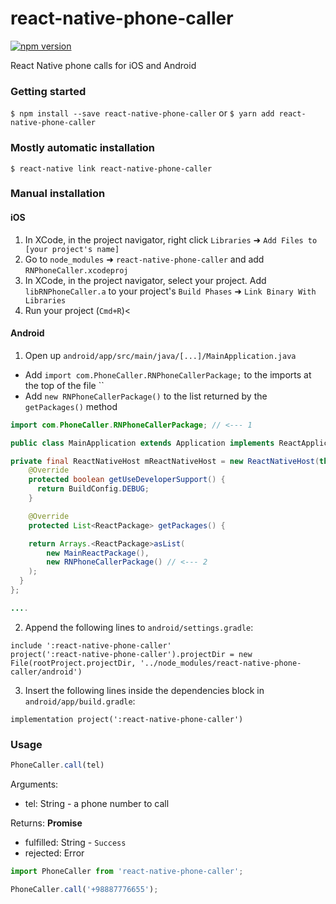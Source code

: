
# react-native-phone-caller
[![npm version](https://badge.fury.io/js/react-native-phone-caller.svg)](https://badge.fury.io/js/react-native-phone-caller)

React Native phone calls for iOS and Android

### Getting started

`$ npm install --save react-native-phone-caller`
or
`$ yarn add react-native-phone-caller`

### Mostly automatic installation

`$ react-native link react-native-phone-caller`

### Manual installation


#### iOS

1. In XCode, in the project navigator, right click `Libraries` ➜ `Add Files to [your project's name]`
2. Go to `node_modules` ➜ `react-native-phone-caller` and add `RNPhoneCaller.xcodeproj`
3. In XCode, in the project navigator, select your project. Add `libRNPhoneCaller.a` to your project's `Build Phases` ➜ `Link Binary With Libraries`
4. Run your project (`Cmd+R`)<

#### Android

1. Open up `android/app/src/main/java/[...]/MainApplication.java`
  - Add `import com.PhoneCaller.RNPhoneCallerPackage;` to the imports at the top of the file ``
  - Add `new RNPhoneCallerPackage()` to the list returned by the `getPackages()` method
  ```java
  import com.PhoneCaller.RNPhoneCallerPackage; // <--- 1

  public class MainApplication extends Application implements ReactApplication {

  private final ReactNativeHost mReactNativeHost = new ReactNativeHost(this) {
      @Override
      protected boolean getUseDeveloperSupport() {
        return BuildConfig.DEBUG;
      }

      @Override
      protected List<ReactPackage> getPackages() {

      return Arrays.<ReactPackage>asList(
          new MainReactPackage(),
          new RNPhoneCallerPackage() // <--- 2
      );
    }
  };

  ....
  ```
2. Append the following lines to `android/settings.gradle`:
  ```
  include ':react-native-phone-caller'
  project(':react-native-phone-caller').projectDir = new File(rootProject.projectDir, '../node_modules/react-native-phone-caller/android')
  ```
3. Insert the following lines inside the dependencies block in `android/app/build.gradle`:
  ```
implementation project(':react-native-phone-caller')
  ```

### Usage
```javascript
PhoneCaller.call(tel)
```
Arguments:
 - tel: String - a phone number to call

Returns: **Promise**
 - fulfilled: String - `Success`
 - rejected: Error

```javascript
import PhoneCaller from 'react-native-phone-caller';

PhoneCaller.call('+98887776655');
```
